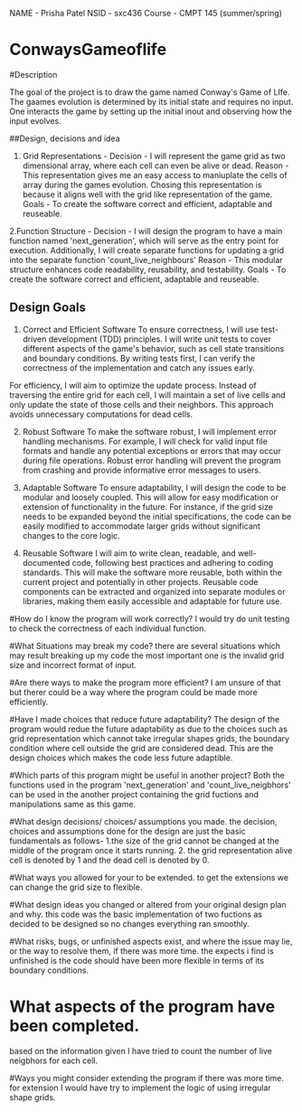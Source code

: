 NAME - Prisha Patel
NSID - sxc436
Course - CMPT 145 (summer/spring)


# ConwaysGameoflife

#Description 

The goal of the project is to draw the game named Conway's Game of LIfe. The gaames evolution is determined by its initial state and requires no input. One interacts the game by setting up the initial inout and observing how the input evolves.

##Design, decisions and idea

1. Grid Representations - 
Decision - I will represent the game grid as two dimensional array, where each cell can even be alive or dead. 
Reason - This representation gives me an easy access to maniuplate the cells of array during the games evolution. Chosing this representation is because it aligns well with the grid like representation of the game.
Goals - To create the software correct and efficient, adaptable and reuseable.

2.Function Structure - 
Decision -  I will design the program to have a main function named 'next_generation', which will serve as the entry point for execution. Additionally, I will create separate functions for updating a grid into the separate function 'count_live_neighbours'
Reason - This modular structure enhances code readability, reusability, and testability.
Goals - To create the software correct and efficient, adaptable and reuseable.

## Design Goals

1. Correct and Efficient Software
To ensure correctness, I will use test-driven development (TDD) principles. I will write unit tests to cover different aspects of the game's behavior, such as cell state transitions and boundary conditions. By writing tests first, I can verify the correctness of the implementation and catch any issues early.

For efficiency, I will aim to optimize the update process. Instead of traversing the entire grid for each cell, I will maintain a set of live cells and only update the state of those cells and their neighbors. This approach avoids unnecessary computations for dead cells.

2. Robust Software
To make the software robust, I will implement error handling mechanisms. For example, I will check for valid input file formats and handle any potential exceptions or errors that may occur during file operations. Robust error handling will prevent the program from crashing and provide informative error messages to users.

3. Adaptable Software
To ensure adaptability, I will design the code to be modular and loosely coupled. This will allow for easy modification or extension of functionality in the future. For instance, if the grid size needs to be expanded beyond the initial specifications, the code can be easily modified to accommodate larger grids without significant changes to the core logic.

4. Reusable Software
I will aim to write clean, readable, and well-documented code, following best practices and adhering to coding standards. This will make the software more reusable, both within the current project and potentially in other projects. Reusable code components can be extracted and organized into separate modules or libraries, making them easily accessible and adaptable for future use.

#How do I know the program will work correctly?
I would try do unit testing to check the correctness of each individual function.

#What Situations may break my code?
there are several situations which may result breaking up my code the most important one is the invalid grid size and incorrect format of input.

#Are there ways to make the program more efficient?
I am unsure of that but therer could be a way where the program could be made more efficiently.

#Have I made choices that reduce future adaptability?
The design of the program would redue the future adaptability as due to the choices such as grid representation which cannot take irregular shapes grids, the boundary condition where cell outside the grid are considered dead. This are the design choices which makes the code less future adaptible.

#Which parts of this program might be useful in another project?
Both the functions used in the program 'next_generation' and 'count_live_neigbhors' can be used in the another project containing the grid fuctions and manipulations same as this game.

#What design decisions/ choices/ assumptions you made.
the decision, choices and assumptions done for the design are just the basic fundamentals as follows-
1.the size of the grid cannot be changed at the middle of the program once it starts running.
2. the grid representation alive cell is denoted by 1 and the dead cell is denoted by 0.

#What ways you allowed for your to be extended.
to get the extensions we can change the grid size to flexible.

#What design ideas you changed or altered from your original design plan and
why.
this code was the basic implementation of two fuctions as decided to be designed so no changes everything ran smoothly.

#What risks, bugs, or unfinished aspects exist, and where the issue may lie, or the
way to resolve them, if there was more time.
the expects i find is unfinished is the code should have been more flexible in terms of its boundary conditions.

# What aspects of the program have been completed.
based on the information given I have tried to count the number of live neigbhors for each cell.

#Ways you might consider extending the program if there was more time.
for extension I would have try to implement the logic of using irregular shape grids.
